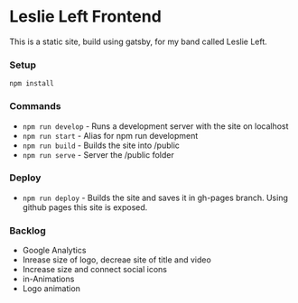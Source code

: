 # Leslie Left Frontend

This is a static site, build using gatsby, for my band called Leslie Left.

### Setup

`npm install`

### Commands

* `npm run develop` - Runs a development server with the site on localhost
* `npm run start` - Alias for npm run development
* `npm run build` - Builds the site into /public
* `npm run serve` - Server the /public folder

### Deploy

* `npm run deploy` - Builds the site and saves it in gh-pages branch. Using github pages this site is exposed.

### Backlog

* Google Analytics
* Inrease size of logo, decreae site of title and video
* Increase size and connect social icons
* in-Animations
* Logo animation
